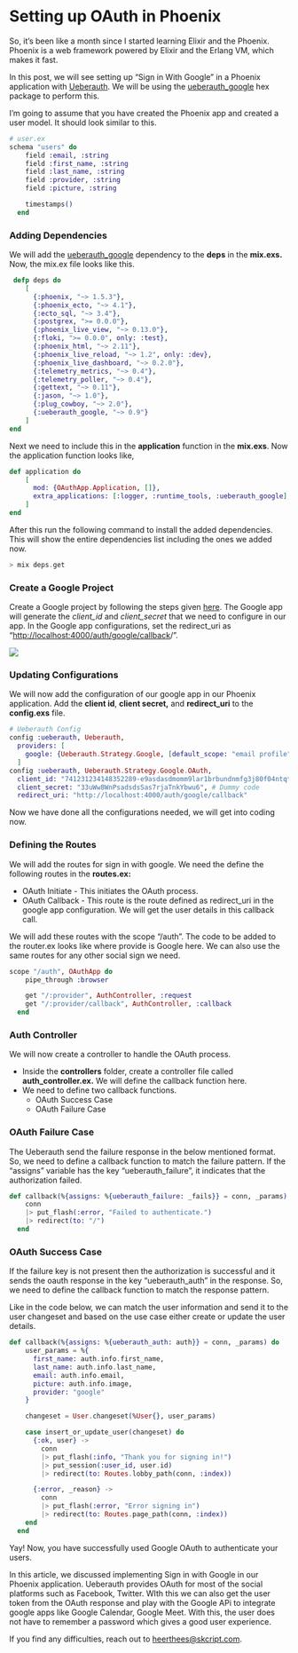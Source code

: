 # Setting up OAuth in Phoenix

So, it’s been like a month since I started learning Elixir and the Phoenix. Phoenix is a web framework powered by Elixir and the Erlang VM, which makes it fast.

In this post, we will see setting up “Sign in With Google” in a Phoenix application with [Ueberauth](https://github.com/ueberauth/ueberauth). We will be using the [ueberauth_google](https://github.com/ueberauth/ueberauth_google) hex package to perform this.

I’m going to assume that you have created the Phoenix app and created a user model. It should look similar to this.

```ex
# user.ex
schema "users" do
    field :email, :string
    field :first_name, :string
    field :last_name, :string
    field :provider, :string
    field :picture, :string

    timestamps()
  end
```

### Adding Dependencies

We will add the [ueberauth_google](https://github.com/ueberauth/ueberauth_google) dependency to the **deps** in the **mix.exs.** Now, the mix.ex file looks like this.

```ex
 defp deps do
    [
      {:phoenix, "~> 1.5.3"},
      {:phoenix_ecto, "~> 4.1"},
      {:ecto_sql, "~> 3.4"},
      {:postgrex, ">= 0.0.0"},
      {:phoenix_live_view, "~> 0.13.0"},
      {:floki, ">= 0.0.0", only: :test},
      {:phoenix_html, "~> 2.11"},
      {:phoenix_live_reload, "~> 1.2", only: :dev},
      {:phoenix_live_dashboard, "~> 0.2.0"},
      {:telemetry_metrics, "~> 0.4"},
      {:telemetry_poller, "~> 0.4"},
      {:gettext, "~> 0.11"},
      {:jason, "~> 1.0"},
      {:plug_cowboy, "~> 2.0"},
      {:ueberauth_google, "~> 0.9"}
    ]
end
```

Next we need to include this in the **application** function in the **mix.exs**. Now the application function looks like,

```ex
def application do
    [
      mod: {OAuthApp.Application, []},
      extra_applications: [:logger, :runtime_tools, :ueberauth_google],
    ]
end
```

After this run the following command to install the added dependencies. This will show the entire dependencies list including the ones we added now.

```ex
> mix deps.get
```

### Create a Google Project

Create a Google project by following the steps given [here](https://developers.google.com/identity/sign-in/web/sign-in). The Google app will generate the _client_id_ and _client_secret_ that we need to configure in our app. In the Google app configurations, set the redirect_uri as “[http://localhost:4000/auth/google/callback](http://localhost:4000/auth/google/callback%22)/”.

![](/svrmedia/heroes/image1-32.png)

### Updating Configurations

We will now add the configuration of our google app in our Phoenix application. Add the **client id**, **client secret,** and **redirect_uri** to the **config.exs** file.

```ex
# Ueberauth Config
config :ueberauth, Ueberauth,
  providers: [
    google: {Ueberauth.Strategy.Google, [default_scope: "email profile"]}
  ]
config :ueberauth, Ueberauth.Strategy.Google.OAuth,
  client_id: "741231234148352289-e9asdasdmomm9lar1brbundnmfg3j80f04ntqt.apps.googleusercontent.com", # Dummy code
  client_secret: "33uWw8WnPsadsdsSas7rjaTnkYbwu6", # Dummy code
  redirect_uri: "http://localhost:4000/auth/google/callback"
```

Now we have done all the configurations needed, we will get into coding now.

### Defining the Routes

We will add the routes for sign in with google. We need the define the following routes in the **routes.ex:**

* OAuth Initiate - This initiates the OAuth process.
* OAuth Callback - This route is the route defined as redirect_uri in the google app configuration. We will get the user details in this callback call.

We will add these routes with the scope “/auth”. The code to be added to the router.ex looks like where provide is Google here. We can also use the same routes for any other social sign we need.

```ex
scope "/auth", OAuthApp do
    pipe_through :browser

    get "/:provider", AuthController, :request
    get "/:provider/callback", AuthController, :callback
  end
```

### Auth Controller

We will now create a controller to handle the OAuth process.

* Inside the **controllers** folder, create a controller file called **auth_controller.ex.** We will define the callback function here.
* We need to define two callback functions.
  * OAuth Success Case
  * OAuth Failure Case

### OAuth Failure Case

The Ueberauth send the failure response in the below mentioned format. So, we need to define a callback function to match the failure pattern. If the “assigns” variable has the key “ueberauth_failure”, it indicates that the authorization failed.

```ex
def callback(%{assigns: %{ueberauth_failure: _fails}} = conn, _params) do
    conn
    |> put_flash(:error, "Failed to authenticate.")
    |> redirect(to: "/")
  end
```

### OAuth Success Case

If the failure key is not present then the authorization is successful and it sends the oauth response in the key “ueberauth_auth” in the response. So, we need to define the callback function to match the response pattern.

Like in the code below, we can match the user information and send it to the user changeset and based on the use case either create or update the user details.

```ex
def callback(%{assigns: %{ueberauth_auth: auth}} = conn, _params) do
    user_params = %{
      first_name: auth.info.first_name,
      last_name: auth.info.last_name,
      email: auth.info.email,
      picture: auth.info.image,
      provider: "google"
    }

    changeset = User.changeset(%User{}, user_params)

    case insert_or_update_user(changeset) do
      {:ok, user} ->
        conn
        |> put_flash(:info, "Thank you for signing in!")
        |> put_session(:user_id, user.id)
        |> redirect(to: Routes.lobby_path(conn, :index))

      {:error, _reason} ->
        conn
        |> put_flash(:error, "Error signing in")
        |> redirect(to: Routes.page_path(conn, :index))
    end
  end
```

Yay! Now, you have successfully used Google OAuth to authenticate your users. 

In this article, we discussed implementing Sign in with Google in our Phoenix application. Ueberauth provides OAuth for most of the social platforms such as Facebook, Twitter. WIth this we can also get the user token from the OAuth response and play with the Google APi to integrate google apps like Google Calendar, Google Meet. With this, the user does not have to remember a password which gives a good user experience.

If you find any difficulties, reach out to [heerthees@skcript.com](mailto:heerthees@skcript.com).